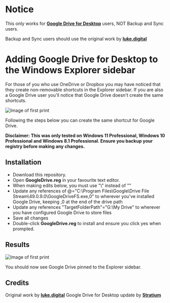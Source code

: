 # Notice

This only works for [**Google Drive for Desktop**](https://support.google.com/drive/answer/7329379) users, NOT Backup and Sync users.

Backup and Sync users should use the original work by [**luke.digital**](http://luke.digital/adding-google-drive-to-the-explorer-sidebar/)

# Adding Google Drive for Desktop to the Windows Explorer sidebar

For those of you who use OneDrive or Dropbox you may have noticed that they create non-removable shortcuts in the Explorer sidebar. If you are also a Google Drive user you&#39;ll notice that Google Drive doesn&#39;t create the same shortcuts.

![Image of first print](http://luke.digital/content/images/2016/08/google-drive-before.jpg)

Following the steps below you can create the same shortcut for Google Drive.

**Disclaimer: This was only tested on Windows 11 Professional, Windows 10 Professional and Windows 8.1 Professional. Ensure you backup your registry before making any changes.**

## Installation

- Download this repository.
- Open  **GoogleDrive.reg**  in your favourite text editor.
- When making edits below, you must use "\\" instead of "\"
- Update any references of @="C:\\Program Files\\Google\\Drive File Stream\\49.0.9.0\\GoogleDriveFS.exe,0" to wherever you've installed Google Drive, keeping ,0 at the end of the drive path
- Update any references "TargetFolderPath"="G:\\My Drive" to wherever you have configured Google Drive to store files
- Save all changes
- Double-click  **GoogleDrive.reg**  to install and ensure you click yes when prompted.

## Results

![Image of first print](https://i.imgur.com/O6IT6J8.png)


You should now see Google Drive pinned to the Explorer sidebar.

## Credits
Original work by [**luke.digital**](http://luke.digital/adding-google-drive-to-the-explorer-sidebar/)
Google Drive for Desktop update by [**Stratium**](https://github.com/Stratium/)
